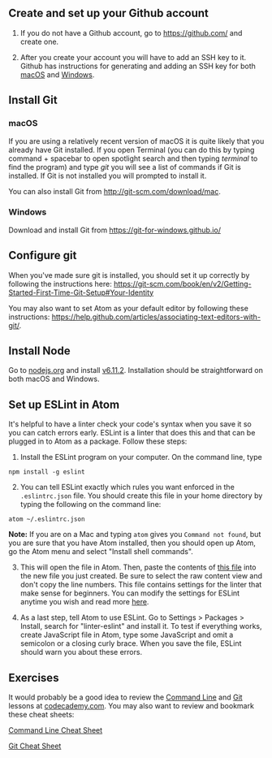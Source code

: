 ## Create and set up your Github account

1. If you do not have a Github account, go to https://github.com/ and create one. 

2. After you create your account you will have to add an SSH key to it. Github has instructions for generating and adding an SSH key for both <a href="https://help.github.com/articles/generating-an-ssh-key/#platform-mac">macOS</a> and <a href="https://help.github.com/articles/generating-an-ssh-key/#platform-windows">Windows</a>.

## Install Git

### macOS

If you are using a relatively recent version of macOS it is quite likely that you already have Git installed. If you open Terminal (you can do this by typing command + spacebar to open spotlight search and then typing _terminal_ to find the program) and type _git_ you will see a list of commands if Git is installed. If Git is not installed you will prompted to install it.

You can also install Git from <a href="http://git-scm.com/download/mac.">http://git-scm.com/download/mac</a>.

### Windows

Download and install Git from <a href="https://git-for-windows.github.io/">https://git-for-windows.github.io/</a>

## Configure git
When you've made sure git is installed, you should set it up correctly by following the instructions here: https://git-scm.com/book/en/v2/Getting-Started-First-Time-Git-Setup#Your-Identity

You may also want to set Atom as your default editor by following these instructions: https://help.github.com/articles/associating-text-editors-with-git/.

## Install Node

Go to <a href="https://nodejs.org">nodejs.org</a> and install <a href="https://nodejs.org/dist/v6.11.2/node-v6.11.2.pkg">v6.11.2</a>. Installation should be straightforward on both macOS and Windows.

## Set up ESLint in Atom
It's helpful to have a linter check your code's syntax when you save it so you can catch errors early. ESLint is a linter that does this and that can be plugged in to Atom as a package. Follow these steps:

1. Install the ESLint program on your computer. On the command line, type
  ```
  npm install -g eslint
  ```

2. You can tell ESLint exactly which rules you want enforced in the `.eslintrc.json` file. You should create this file in your home directory by typing the following on the command line:
  ```
  atom ~/.eslintrc.json
  ```
  **Note:** If you are on a Mac and typing `atom` gives you `Command not found`, but you are sure that you have Atom installed, then you should open up Atom, go the Atom menu and select "Install shell commands".

3. This will open the file in Atom. Then, paste the contents of [this file](./template-eslintrc.json) into the new file you just created. Be sure to select the raw content view and don't copy the line numbers. This file contains settings for the linter that make sense for beginners. You can modify the settings for ESLint anytime you wish and read more [here](http://eslint.org/docs/rules/).

4. As a last step, tell Atom to use ESLint. Go to Settings > Packages > Install, search for "linter-eslint" and install it. To test if everything works, create JavaScript file in Atom, type some JavaScript and omit a semicolon or a closing curly brace. When you save the file, ESLint should warn you about these errors.

## Exercises

It would probably be a good idea to review the <a href="https://www.codecademy.com/learn/learn-the-command-line">Command Line</a> and <a href="https://www.codecademy.com/learn/learn-git">Git</a> lessons at <a href="https://www.codecademy.com">codecademy.com</a>. You may also want to review and bookmark these cheat sheets:

<a href="https://www.git-tower.com/blog/command-line-cheat-sheet/">Command Line Cheat Sheet</a>

<a href="https://www.git-tower.com/blog/git-cheat-sheet/">Git Cheat Sheet</a>
